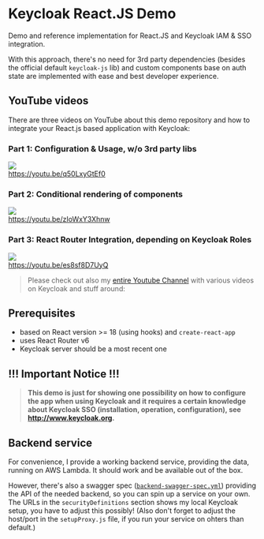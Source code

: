 # Keycloak React.JS Demo

Demo and reference implementation for React.JS and Keycloak IAM & SSO integration.

With this approach, there's no need for 3rd party dependencies (besides the official default `keycloak-js` lib) and custom components base on auth state are implemented with ease and best developer experience.

## YouTube videos

There are three videos on YouTube about this demo repository and how to integrate your React.js based application with Keycloak:

### Part 1: Configuration & Usage, w/o 3rd party libs
[![](http://img.youtube.com/vi/q50LxyGtEf0/0.jpg)](http://www.youtube.com/watch?v=q50LxyGtEf0 "")  
https://youtu.be/q50LxyGtEf0

### Part 2: Conditional rendering of components
[![](http://img.youtube.com/vi/zIoWxY3Xhnw/0.jpg)](http://www.youtube.com/watch?v=zIoWxY3Xhnw "")  
https://youtu.be/zIoWxY3Xhnw

### Part 3: React Router Integration, depending on Keycloak Roles
[![](http://img.youtube.com/vi/es8sf8D7UyQ/0.jpg)](http://www.youtube.com/watch?v=es8sf8D7UyQ "")  
https://youtu.be/es8sf8D7UyQ

> Please check out also my [entire Youtube Channel](https://www.youtube.com/c/NikoKöbler?sub_confirmation=1) with various videos on Keycloak and stuff around:

## Prerequisites

- based on React version >= 18 (using hooks) and `create-react-app`
- uses React Router v6
- Keycloak server should be a most recent one

## !!! Important Notice !!!

> **This demo is just for showing one possibility on how to configure the app when using Keycloak and it requires a certain knowledge about Keycloak SSO (installation, operation, configuration), see http://www.keycloak.org.**

## Backend service

For convenience, I provide a working backend service, providing the data, running on AWS Lambda.
It should work and be available out of the box.

However, there's also a swagger spec ([`backend-swagger-spec.yml`](./backend-swagger-spec.yml)) providing the API of the needed backend, so you can spin up a service on your own.
The URLs in the `securityDefinitions` section shows my local Keycloak setup, you have to adjust this possibly!
(Also don't forget to adjust the host/port in the `setupProxy.js` file, if you run your service on ohters than default.)
